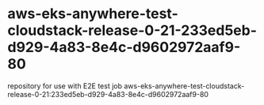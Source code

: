 # aws-eks-anywhere-test-cloudstack-release-0-21-233ed5eb-d929-4a83-8e4c-d9602972aaf9-80
repository for use with E2E test job aws-eks-anywhere-test-cloudstack-release-0-21:233ed5eb-d929-4a83-8e4c-d9602972aaf9-80
